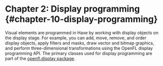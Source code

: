 # Chapter 2: Display programming {#chapter-10-display-programming}

Visual elements are programmed in Haxe by working with display objects on the display stage. For example, you can add, move, remove, and order display objects, apply filters and masks, draw vector and bitmap graphics, and perform three-dimensional transformations using the OpenFL display programming API. The primary classes used for display programming are part of the [openfl.display package](http://api.openfl.org/openfl/display/).